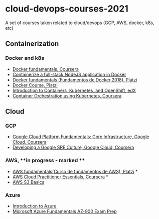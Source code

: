 # cloud-devops-courses-2021
A set of courses taken related to cloud/devops (GCP, AWS, docker, k8s, etc)



## Containerization

### Docker and k8s

* [Docker fundamentals, Coursera ](https://www.coursera.org/account/accomplishments/verify/UNBDENV5Y7B8) 
* [Containerize a full-stack NodeJS application in Docker](https://www.coursera.org/account/accomplishments/verify/MCNYL9S3YAFZ) 
* [Docker fundamentals (Fundamentos de Docker 2018), Platzi](https://platzi.com/p/javiermejiaperez/curso/1432-docker-2018/diploma/detalle/)
* [Docker Course, Platzi](https://platzi.com/p/javiermejiaperez/curso/2066-course/diploma/detalle/)
* [Introduction to Containers, Kubernetes, and OpenShift, edX](https://courses.edx.org/certificates/858de0684f2b44cdb4bb93e10528bff4)  
* [Container Orchestration using Kubernetes, Coursera](https://www.coursera.org/account/accomplishments/verify/MUABYWRDJJKQ)

## Cloud
### GCP
* [Google Cloud Platform Fundamentals: Core Infrastructure, Google Cloud, Coursera](https://www.coursera.org/account/accomplishments/verify/DUSR3EQBXN3B)
* [Developing a Google SRE Culture, Google Cloud, Coursera](https://www.coursera.org/account/accomplishments/verify/HVWY27ZJ2Q4G)   

### AWS, **in progress - marked **
* [AWS fundamentals(Curso de fundamentos de AWS), Platzi](https://platzi.com/clases/aws-cloud/)  *
* [AWS Cloud Practitioner Essentials, Coursera](https://www.coursera.org/learn/aws-cloud-practitioner-essentials)  *
* [AWS S3 Basics](https://www.coursera.org/account/accomplishments/verify/ANCAK6FZX4WT)  
 

### Azure 
* [Introduction to Azure](https://platzi.com/clases/introduccion-azure/)  
* [Microsoft Azure Fundamentals AZ-900 Exam Prep](https://www.coursera.org/specializations/microsoft-azure-fundamentals-az-900)    
